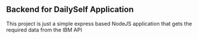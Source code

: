 ## Backend for DailySelf Application

This project is just a simple express based NodeJS application that gets the required data
from the IBM API